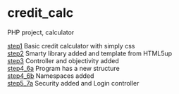 # credit_calc
PHP project, calculator

<a href="https://github.com/kuba1199/credit_calc/tree/step1">step1</a> Basic credit calculator with simply css</br>
<a href="https://github.com/kuba1199/credit_calc/tree/step2">step2</a> Smarty library added and template from HTML5up</br>
<a href="https://github.com/kuba1199/credit_calc/tree/step3">step3</a> Controller and objectivity added</br>
<a href="https://github.com/kuba1199/credit_calc/tree/step4_6a">step4_6a</a> Program has a new structure</br>
<a href="https://github.com/kuba1199/credit_calc/tree/Step4_6b">step4_6b</a> Namespaces added</br>
<a href="https://github.com/kuba1199/credit_calc/tree/step5_7a">step5_7a</a> Security added and Login controller</br>
